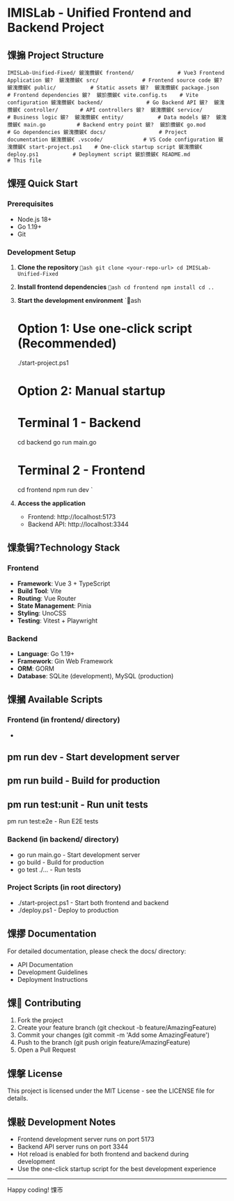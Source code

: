 ﻿# IMISLab - Unified Frontend and Backend Project

## 馃搧 Project Structure

`
IMISLab-Unified-Fixed/
鈹溾攢鈹€ frontend/              # Vue3 Frontend Application
鈹?  鈹溾攢鈹€ src/              # Frontend source code
鈹?  鈹溾攢鈹€ public/           # Static assets
鈹?  鈹溾攢鈹€ package.json      # Frontend dependencies
鈹?  鈹斺攢鈹€ vite.config.ts    # Vite configuration
鈹溾攢鈹€ backend/              # Go Backend API
鈹?  鈹溾攢鈹€ controller/       # API controllers
鈹?  鈹溾攢鈹€ service/          # Business logic
鈹?  鈹溾攢鈹€ entity/           # Data models
鈹?  鈹溾攢鈹€ main.go          # Backend entry point
鈹?  鈹斺攢鈹€ go.mod           # Go dependencies
鈹溾攢鈹€ docs/                 # Project documentation
鈹溾攢鈹€ .vscode/             # VS Code configuration
鈹溾攢鈹€ start-project.ps1    # One-click startup script
鈹溾攢鈹€ deploy.ps1           # Deployment script
鈹斺攢鈹€ README.md            # This file
`

## 馃殌 Quick Start

### Prerequisites
- Node.js 18+
- Go 1.19+
- Git

### Development Setup

1. **Clone the repository**
   `ash
   git clone <your-repo-url>
   cd IMISLab-Unified-Fixed
   `

2. **Install frontend dependencies**
   `ash
   cd frontend
   npm install
   cd ..
   `

3. **Start the development environment**
   `ash
   # Option 1: Use one-click script (Recommended)
   ./start-project.ps1
   
   # Option 2: Manual startup
   # Terminal 1 - Backend
   cd backend
   go run main.go
   
   # Terminal 2 - Frontend
   cd frontend
   npm run dev
   `

4. **Access the application**
   - Frontend: http://localhost:5173
   - Backend API: http://localhost:3344

## 馃洜锔?Technology Stack

### Frontend
- **Framework**: Vue 3 + TypeScript
- **Build Tool**: Vite
- **Routing**: Vue Router
- **State Management**: Pinia
- **Styling**: UnoCSS
- **Testing**: Vitest + Playwright

### Backend
- **Language**: Go 1.19+
- **Framework**: Gin Web Framework
- **ORM**: GORM
- **Database**: SQLite (development), MySQL (production)

## 馃摑 Available Scripts

### Frontend (in frontend/ directory)
- 
pm run dev - Start development server
- 
pm run build - Build for production
- 
pm run test:unit - Run unit tests
- 
pm run test:e2e - Run E2E tests

### Backend (in backend/ directory)
- go run main.go - Start development server
- go build - Build for production
- go test ./... - Run tests

### Project Scripts (in root directory)
- ./start-project.ps1 - Start both frontend and backend
- ./deploy.ps1 - Deploy to production

## 馃摎 Documentation

For detailed documentation, please check the docs/ directory:
- API Documentation
- Development Guidelines
- Deployment Instructions

## 馃 Contributing

1. Fork the project
2. Create your feature branch (git checkout -b feature/AmazingFeature)
3. Commit your changes (git commit -m 'Add some AmazingFeature')
4. Push to the branch (git push origin feature/AmazingFeature)
5. Open a Pull Request

## 馃搫 License

This project is licensed under the MIT License - see the LICENSE file for details.

## 馃敡 Development Notes

- Frontend development server runs on port 5173
- Backend API server runs on port 3344
- Hot reload is enabled for both frontend and backend during development
- Use the one-click startup script for the best development experience

---

Happy coding! 馃帀

